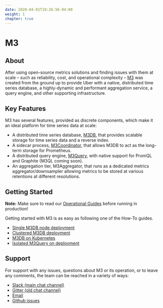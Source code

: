```yaml
---
date: 2020-04-01T19:26:56-04:00
weight: 1
chapter: true
---
```


# M3

## About

After using open-source metrics solutions and finding issues with them at scale – such as reliability, cost, and
operational complexity – [M3](https://github.com/m3db/m3) was created from the ground up to provide Uber with a
native, distributed time series database, a highly-dynamic and performant aggregation service, a query engine, and
other supporting infrastructure.

## Key Features

M3 has several features, provided as discrete components, which make it an ideal platform for time series data at scale:

-   A distributed time series database, [M3DB](m3db/index.md), that provides scalable storage for time series data and a reverse index.
-   A sidecar process, [M3Coordinator](integrations/prometheus.md), that allows M3DB to act as the long-term storage for Prometheus.
-   A distributed query engine, [M3Query](query_engine/index.md), with native support for PromQL and Graphite (M3QL coming soon).
    <!-- Add M3Aggregator link -->
-   An aggregation tier, M3Aggregator, that runs as a dedicated metrics aggregator/downsampler allowing metrics to be stored at various retentions at different resolutions.

## Getting Started

**Note:** Make sure to read our [Operational Guides](operational_guide/index.md) before running in production!

Getting started with M3 is as easy as following one of the How-To guides.

-   [Single M3DB node deployment](how_to/single_node.md)
-   [Clustered M3DB deployment](how_to/cluster_hard_way.md)
-   [M3DB on Kubernetes](how_to/kubernetes.md)
-   [Isolated M3Query on deployment](how_to/query.md)

## Support

For support with any issues, questions about M3 or its operation, or to leave any comments, the team can be
reached in a variety of ways:

-   [Slack (main chat channel)](http://bit.ly/m3slack)
-   [Gitter (old chat channel)](https://gitter.im/m3db/Lobby)
-   [Email](https://groups.google.com/forum/#!forum/m3db)
-   [Github issues](https://github.com/m3db/m3/issues)

